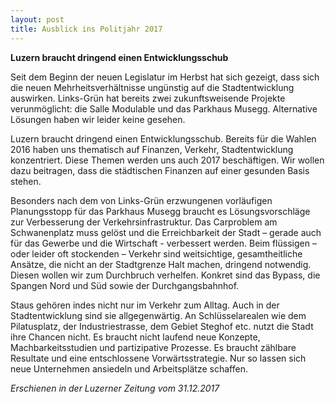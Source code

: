 ```yaml
---
layout: post
title: Ausblick ins Politjahr 2017 
---
```


**Luzern braucht dringend einen Entwicklungsschub**

Seit dem Beginn der neuen Legislatur im Herbst hat sich gezeigt, dass sich die neuen Mehrheitsverhältnisse ungünstig auf die Stadtentwicklung auswirken. Links-Grün hat bereits zwei zukunftsweisende Projekte verunmöglicht: die Salle Modulable und das Parkhaus Musegg. Alternative Lösungen haben wir leider keine gesehen. 

Luzern braucht dringend einen Entwicklungsschub. Bereits für die Wahlen 2016 haben uns thematisch auf Finanzen, Verkehr, Stadtentwicklung konzentriert. Diese Themen werden uns auch 2017 beschäftigen. Wir wollen dazu beitragen, dass die städtischen Finanzen auf einer gesunden Basis stehen. 

Besonders nach dem von Links-Grün erzwungenen vorläufigen Planungsstopp für das Parkhaus Musegg braucht es Lösungsvorschläge zur Verbesserung der Verkehrsinfrastruktur. Das Carproblem am Schwanenplatz muss gelöst und die Erreichbarkeit der Stadt – gerade auch für das Gewerbe und die Wirtschaft - verbessert werden. Beim flüssigen – oder leider oft stockenden – Verkehr sind weitsichtige, gesamtheitliche Ansätze, die nicht an der Stadtgrenze Halt machen, dringend notwendig. Diesen wollen wir zum Durchbruch verhelfen. Konkret sind das Bypass, die Spangen Nord und Süd sowie der Durchgangsbahnhof. 

Staus gehören indes nicht nur im Verkehr zum Alltag. Auch in der Stadtentwicklung sind sie allgegenwärtig. An Schlüsselarealen wie dem Pilatusplatz, der Industriestrasse, dem Gebiet Steghof etc. nutzt die Stadt ihre Chancen nicht. Es braucht nicht laufend neue Konzepte, Machbarkeitsstudien und partizipative Prozesse. Es braucht zählbare Resultate und eine entschlossene Vorwärtsstrategie. Nur so lassen sich neue Unternehmen ansiedeln und Arbeitsplätze schaffen.

*Erschienen in der Luzerner Zeitung vom 31.12.2017*